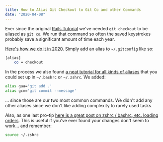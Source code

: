 ```yaml
---
title: How to Alias Git Checkout to Git Co and other Commands
date: "2020-04-08"
---
```


Ever since the original [Rails Tutorial](https://www.railstutorial.org/) we've needed `git checkout` to be aliased as `git co`. We run that command so often the saved keystrokes probably save a significant amount of time each year.

[Here's how we do it in 2020](https://stackoverflow.com/a/14489111/2628223). Simply add an alias to `~/.gitconfig` like so:

```bash
[alias]
    co = checkout
```

In the process we also found [a neat tutorial for all kinds of aliases](https://jonsuh.com/blog/git-command-line-shortcuts/) that you could set up in `~/.bashrc` or `~/.zshrc`. We added:

```bash
alias gaa='git add .'
alias gcm='git commit --message'
```

... since those are our two most common commands. We didn't add any other aliases since we don't like adding complexity to rarely used tasks.

Also, as one last pro-tip [here is a great post on zshrc / bashrc, etc. loading orders](https://medium.com/@rajsek/zsh-bash-startup-files-loading-order-bashrc-zshrc-etc-e30045652f2e). This is useful if you've ever found your changes don't seem to work... and remember:

```bash
source ~/.zshrc
```

